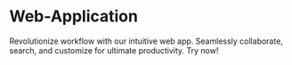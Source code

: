 # Web-Application
Revolutionize workflow with our intuitive web app. Seamlessly collaborate, search, and customize for ultimate productivity. Try now!
